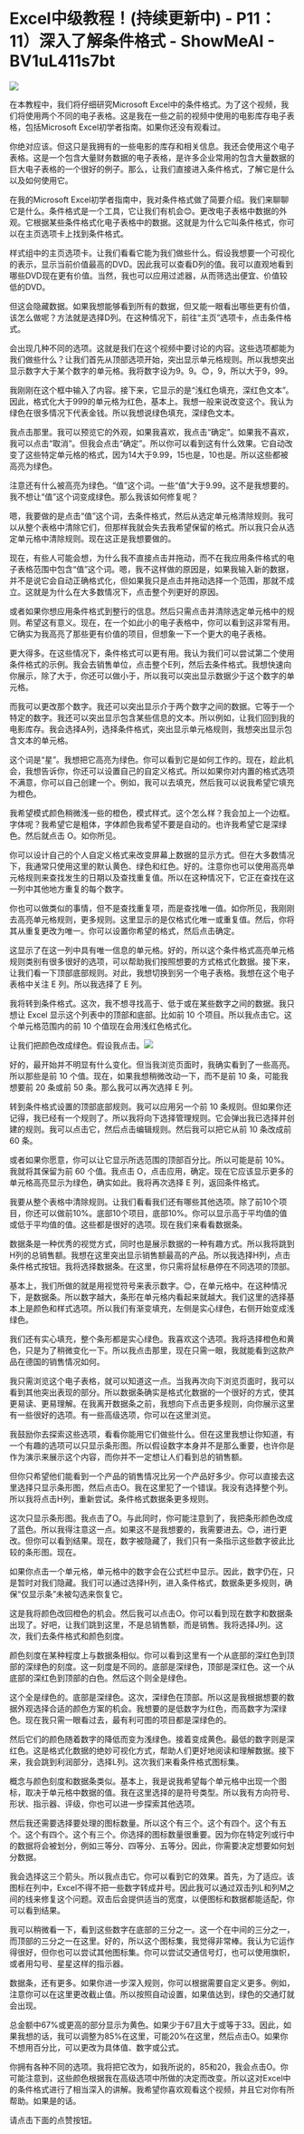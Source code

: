 # Excel中级教程！(持续更新中) - P11：11）深入了解条件格式 - ShowMeAI - BV1uL411s7bt

![](img/aa57daba8643600b024f75ea545f3bfa_0.png)

在本教程中，我们将仔细研究Microsoft Excel中的条件格式。为了这个视频，我们将使用两个不同的电子表格。这是我在一些之前的视频中使用的电影库存电子表格，包括Microsoft Excel初学者指南。如果你还没有观看过。

你绝对应该。但这只是我拥有的一些电影的库存和相关信息。我还会使用这个电子表格。这是一个包含大量财务数据的电子表格，是许多企业常用的包含大量数据的巨大电子表格的一个很好的例子。那么，让我们直接进入条件格式，了解它是什么以及如何使用它。

在我的Microsoft Excel初学者指南中，我对条件格式做了简要介绍。我们来聊聊它是什么。条件格式是一个工具，它让我们有机会😊。更改电子表格中数据的外观。它根据某些条件格式化电子表格中的数据。这就是为什么它叫条件格式，你可以在主页选项卡上找到条件格式。

样式组中的主页选项卡。让我们看看它能为我们做些什么。假设我想要一个可视化的表示，显示当前价值最高的DVD。因此我可以查看D列的值。我可以直观地看到哪些DVD现在更有价值。当然，我也可以应用过滤器，从而筛选出便宜、价值较低的DVD。

但这会隐藏数据。如果我想能够看到所有的数据，但又能一眼看出哪些更有价值，该怎么做呢？方法就是选择D列。在这种情况下，前往“主页”选项卡，点击条件格式。

会出现几种不同的选项。这就是我们在这个视频中要讨论的内容。这些选项都能为我们做些什么？让我们首先从顶部选项开始，突出显示单元格规则。所以我想突出显示数字大于某个数字的单元格。我将数字设为9。9。😊，9，所以大于9，99。

我刚刚在这个框中输入了内容。接下来，它显示的是“浅红色填充，深红色文本”。因此，格式化大于999的单元格为红色，基本上。我想一般来说改变这个。我认为绿色在很多情况下代表金钱。所以我想说绿色填充，深绿色文本。

我点击那里。我可以预览它的外观，如果我喜欢，我点击“确定”。如果我不喜欢，我可以点击“取消”。但我会点击“确定”。所以你可以看到这有什么效果。它自动改变了这些特定单元格的格式，因为14大于9.99，15也是，10也是。所以这些都被高亮为绿色。

注意还有什么被高亮为绿色。“值”这个词。一些“值”大于9.99。这不是我想要的。我不想让“值”这个词变成绿色。那么我该如何修复呢？

嗯，我要做的是点击“值”这个词，去条件格式，然后从选定单元格清除规则。我可以从整个表格中清除它们，但那样我就会失去我希望保留的格式。所以我只会从选定单元格中清除规则。现在这正是我想要做的。

现在，有些人可能会想，为什么我不直接点击并拖动，而不在我应用条件格式的电子表格范围中包含“值”这个词。嗯，我不这样做的原因是，如果我输入新的数据，并不是说它会自动正确格式化，但如果我只是点击并拖动选择一个范围，那就不成立。这就是为什么在大多数情况下，点击整个列更好的原因。

或者如果你想应用条件格式到整行的信息。然后只需点击并清除选定单元格中的规则。希望这有意义。现在，在一个如此小的电子表格中，你可以看到这非常有用。它确实为我高亮了那些更有价值的项目，但想象一下一个更大的电子表格。

更大得多。在这些情况下，条件格式可以更有用。我认为我们可以尝试第二个使用条件格式的示例。我会去销售单位，点击整个E列，然后去条件格式。我想快速向你展示，除了大于，你还可以做小于，所以我可以突出显示数据少于这个数字的单元格。

而我可以更改那个数字。我还可以突出显示介于两个数字之间的数据。它等于一个特定的数字。我还可以突出显示包含某些信息的文本。所以例如，让我们回到我的电影库存。我会选择A列，选择条件格式，突出显示单元格规则，我想突出显示包含文本的单元格。

这个词是“星”。我想把它高亮为绿色。你可以看到它是如何工作的。现在，趁此机会，我想告诉你，你还可以设置自己的自定义格式。所以如果你对内置的格式选项不满意，你可以自己创建一个。例如，我可以去填充，然后我可以说我希望它填充为橙色。

我希望模式颜色稍微浅一些的橙色，模式样式。这个怎么样？我会加上一个边框。字体呢？我希望它是粗体，字体颜色我希望不要是自动的。也许我希望它是深绿色。然后就点击 O。如你所见。

你可以设计自己的个人自定义格式来改变屏幕上数据的显示方式。但在大多数情况下，我通常只使用这里的默认黄色、绿色和红色。好的。注意你也可以使用高亮单元格规则来查找发生的日期以及查找重复值。所以在这种情况下，它正在查找在这一列中其他地方重复的每个数字。

你也可以做类似的事情，但不是查找重复项，而是查找唯一值。如你所见，我刚刚去高亮单元格规则，更多规则。这里显示的是仅格式化唯一或重复值。然后，你将其从重复更改为唯一。你可以设置你希望的格式，然后点击确定。

这显示了在这一列中具有唯一信息的单元格。好的，所以这个条件格式高亮单元格规则类别有很多很好的选项，可以帮助我们按照想要的方式格式化数据。接下来，让我们看一下顶部底部规则。对此，我想切换到另一个电子表格。我想在这个电子表格中关注 E 列。所以我选择了 E 列。

我将转到条件格式。这次，我不想寻找高于、低于或在某些数字之间的数据。我只想让 Excel 显示这个列表中的顶部和底部。比如前 10 个项目。所以我点击它。这个单元格范围内的前 10 个值现在会用浅红色格式化。

让我们把颜色改成绿色。假设我点击。![](img/aa57daba8643600b024f75ea545f3bfa_2.png)

好的，最开始并不明显有什么变化。但当我浏览页面时，我确实看到了一些高亮。所以那些是前 10 个值。现在，如果我想稍微改动一下，而不是前 10 条，可能我想要前 20 条或前 50 条。那么我可以再次选择 E 列。

转到条件格式设置的顶部底部规则。我可以应用另一个前 10 条规则。但如果你还记得，我已经有一个规则了。所以我将向下选择管理规则。它会弹出我已选择并创建的规则。我可以点击它，然后点击编辑规则。然后我可以把它从前 10 条改成前 60 条。

或者如果你愿意，你可以让它显示所选范围的顶部百分比。所以可能是前 10%。我就将其保留为前 60 个值。我点击 O，点击应用，确定。现在它应该显示更多的单元格高亮显示为绿色，确实如此。我将再次选择 E 列，返回条件格式。

我要从整个表格中清除规则。让我们看看我们还有哪些其他选项。除了前10个项目，你还可以做前10%。底部10个项目，底部10%。你可以显示高于平均值的值或低于平均值的值。这些都是很好的选项。现在我们来看看数据条。

数据条是一种优秀的视觉方式，同时也是展示数据的一种有趣方式。所以我将跳到H列的总销售额。我想在这里突出显示销售额最高的产品。所以我选择H列，点击条件格式按钮。我将选择数据条。在这里，你只需将鼠标悬停在不同选项的顶部。

基本上，我们所做的就是用视觉符号来表示数字。😊，在单元格中。在这种情况下，是数据条。所以数字越大，条形在单元格内看起来就越大。我们这里的选择基本上是颜色和样式选项。所以我们有渐变填充，左侧是实心绿色，右侧开始变成浅绿色。

我们还有实心填充，整个条形都是实心绿色。我喜欢这个选项。我将选择橙色和黄色，只是为了稍微变化一下。所以我点击那里，现在只需一眼，我就能看到这款产品在德国的销售情况如何。

我只需浏览这个电子表格，就可以知道这一点。当我再次向下浏览页面时，我可以看到其他突出表现的部分。所以数据条确实是格式化数据的一个很好的方式，使其更易读、更易理解。在我离开数据条之前，我想向下点击更多规则，向你展示这里有一些很好的选项。有一些高级选项，你可以在这里浏览。

我鼓励你去探索这些选项，看看你能用它们做些什么。但在这里我想让你知道，有一个有趣的选项可以只显示条形图。所以假设数字本身并不是那么重要，也许你是作为演示来展示这个内容，而你并不一定想让人们看到总的销售额。

但你只希望他们能看到一个产品的销售情况比另一个产品好多少。你可以直接去这里选择只显示条形图，然后点击O。我在这里犯了一个错误。我没有选择整个列。所以我将点击H列，重新尝试。条件格式数据条更多规则。

这次只显示条形图。我点击了O。与此同时，你可能注意到了，我把条形颜色改成了蓝色。所以我得注意这一点。如果这不是我想要的，我需要进去。😊，进行更改。但你可以看到结果。现在，数字被隐藏了，我们只有一条指示这些数字彼此比较的条形图。现在。

如果你点击一个单元格，单元格中的数字会在公式栏中显示。因此，数字仍在，只是暂时对我们隐藏。我们可以通过选择H列，进入条件格式，数据条更多规则，确保“仅显示条”未被勾选来恢复它。

这是我将颜色改回橙色的机会。然后我可以点击O。你可以看到现在数字和数据条出现了。好吧，让我们跳到这里，不是总销售额，而是销售。我将选择J列。这次，我们去条件格式和颜色刻度。

颜色刻度在某种程度上与数据条相似。你可以看到这里有一个从底部的深红色到顶部的深绿色的刻度。这一刻度是不同的。底部是深绿色，顶部是深红色。这一个从底部的深红色到顶部的白色。然后这个则全是绿色。

这个全是绿色的。底部是深绿色。这次，深绿色在顶部。所以这是我根据想要的数据外观选择合适的颜色方案的机会。我想要的是低数字为红色，而高数字为深绿色。现在我只需一眼看过去，最有利可图的项目都是深绿色的。

然后它们的颜色随着数字的降低而变为浅绿色。接着变成黄色。最低的数字则是深红色。这是格式化数据的绝妙可视化方式，帮助人们更好地阅读和理解数据。接下来，我会跳到利润部分，选择L列。这次我们来看条件格式图标集。

概念与颜色刻度和数据条类似。基本上，我是说我希望每个单元格中出现一个图标，取决于单元格中数据的值。我在这里选择的是符号类型。所以我有方向符号、形状、指示器、评级，你也可以进一步探索其他选项。

然后我还需要选择要处理的图标数量。所以这个有三个。这个有四个。这个有五个。这个有四个。这个有三个。你选择的图标数量很重要。因为你在特定列或行中的数据将会被划分，例如三等分、四等分、五等分。因此，你需要决定想要如何划分数据。

我会选择这三个箭头。所以我点击它。你可以看到它的效果。首先，为了适应。该图标在列中，Excel不得不把一些数字转成井号。因此我可以通过双击列L和列M之间的线来修复这个问题。双击后会提供适当的宽度，以便图标和数据都能适配，你可以看到结果。

我可以稍微看一下，看到这些数字在底部的三分之一。这一个在中间的三分之一，而顶部的三分之一在这里。好的，所以这个图标集，我觉得非常棒。我认为它运作得很好，但你也可以尝试其他图标集。你可以尝试交通信号灯，也可以使用旗帜，或者用勾号、星星这样的指示器。

数据条，还有更多。如果你进一步深入规则，你可以根据需要自定义更多。例如，注意你可以在这里更改截止值。所以按照自动设置，如果值达到，绿色的交通灯就会出现。

总金额中67%或更高的部分显示为黄色。如果少于67且大于或等于33。因此，如果我想的话，我可以调整为85%在这里，可能20%在这里，然后点击O。如果你不想用百分比，可以更改为具体值、数字或公式。

你拥有各种不同的选项。我将把它改为，如我所说的，85和20，我会点击O。你可能注意到，这些颜色根据我在高级选项中所做的决定而改变。所以这对Excel中的条件格式进行了相当深入的讲解。我希望你喜欢观看这个视频，并且它对你有所帮助。如果是的话。

请点击下面的点赞按钮。
